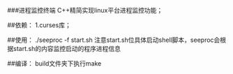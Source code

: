 ###进程监控终端
C++精简实现linux平台进程监控功能；

##依赖：
1.curses库；

##使用：
./seeproc -f start.sh
注意start.sh位具体启动shell脚本，seeproc会根据start.sh的内容监控启动的程序进程信息

##编译：
build文件夹下执行make
